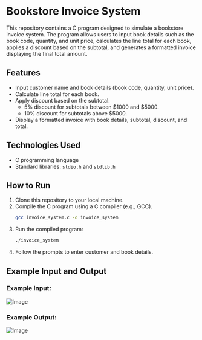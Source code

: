 # Bookstore Invoice System

This repository contains a C program designed to simulate a bookstore invoice system. The program allows users to input book details such as the book code, quantity, and unit price, calculates the line total for each book, applies a discount based on the subtotal, and generates a formatted invoice displaying the final total amount.

## Features
- Input customer name and book details (book code, quantity, unit price).
- Calculate line total for each book.
- Apply discount based on the subtotal:
  - 5% discount for subtotals between $1000 and $5000.
  - 10% discount for subtotals above $5000.
- Display a formatted invoice with book details, subtotal, discount, and total.

## Technologies Used
- C programming language
- Standard libraries: `stdio.h` and `stdlib.h`

## How to Run
1. Clone this repository to your local machine.
2. Compile the C program using a C compiler (e.g., GCC).
    ```bash
    gcc invoice_system.c -o invoice_system
    ```
3. Run the compiled program:
    ```bash
    ./invoice_system
    ```
4. Follow the prompts to enter customer and book details.

## Example Input and Output

### **Example Input:**

![Image](https://github.com/user-attachments/assets/73b6f95b-d67a-4cd8-b92c-1e75ba5af75e)


### **Example Output:**

![Image](https://github.com/user-attachments/assets/96eaf012-dec7-4f47-8aca-3dcaa2a65e8c)

